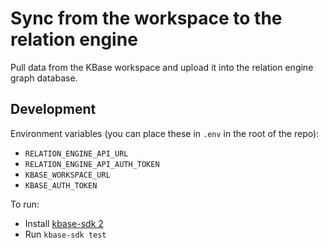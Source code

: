 # Sync from the workspace to the relation engine

Pull data from the KBase workspace and upload it into the relation engine graph database.

## Development

Environment variables (you can place these in `.env` in the root of the repo):
* `RELATION_ENGINE_API_URL`
* `RELATION_ENGINE_API_AUTH_TOKEN`
* `KBASE_WORKSPACE_URL`
* `KBASE_AUTH_TOKEN`

To run:

* Install [kbase-sdk 2](https://github.com/jayrbolton/kbase_sdk_cli)
* Run `kbase-sdk test`
